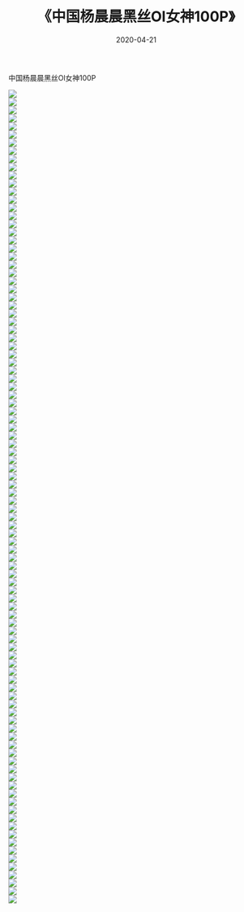 ﻿---
layout: post
title:  《中国杨晨晨黑丝Ol女神100P》
date:   2020-04-21
img: http://img.660000.xyz/Sharelink/性感/2020/中国杨晨晨黑丝Ol女神100P/000.jpg
categories: [美女, 清纯, 唯美]
---

中国杨晨晨黑丝Ol女神100P

  ![](http://img.660000.xyz/Sharelink/性感/2020/中国杨晨晨黑丝Ol女神100P/001.jpg) <br> ![](http://img.660000.xyz/Sharelink/性感/2020/中国杨晨晨黑丝Ol女神100P/002.jpg) <br> ![](http://img.660000.xyz/Sharelink/性感/2020/中国杨晨晨黑丝Ol女神100P/003.jpg) <br> ![](http://img.660000.xyz/Sharelink/性感/2020/中国杨晨晨黑丝Ol女神100P/004.jpg) <br> ![](http://img.660000.xyz/Sharelink/性感/2020/中国杨晨晨黑丝Ol女神100P/005.jpg) <br> ![](http://img.660000.xyz/Sharelink/性感/2020/中国杨晨晨黑丝Ol女神100P/006.jpg) <br> ![](http://img.660000.xyz/Sharelink/性感/2020/中国杨晨晨黑丝Ol女神100P/007.jpg) <br> ![](http://img.660000.xyz/Sharelink/性感/2020/中国杨晨晨黑丝Ol女神100P/008.jpg) <br> ![](http://img.660000.xyz/Sharelink/性感/2020/中国杨晨晨黑丝Ol女神100P/009.jpg) <br> ![](http://img.660000.xyz/Sharelink/性感/2020/中国杨晨晨黑丝Ol女神100P/010.jpg) <br> ![](http://img.660000.xyz/Sharelink/性感/2020/中国杨晨晨黑丝Ol女神100P/011.jpg) <br> ![](http://img.660000.xyz/Sharelink/性感/2020/中国杨晨晨黑丝Ol女神100P/012.jpg) <br> ![](http://img.660000.xyz/Sharelink/性感/2020/中国杨晨晨黑丝Ol女神100P/013.jpg) <br> ![](http://img.660000.xyz/Sharelink/性感/2020/中国杨晨晨黑丝Ol女神100P/014.jpg) <br> ![](http://img.660000.xyz/Sharelink/性感/2020/中国杨晨晨黑丝Ol女神100P/015.jpg) <br> ![](http://img.660000.xyz/Sharelink/性感/2020/中国杨晨晨黑丝Ol女神100P/016.jpg) <br> ![](http://img.660000.xyz/Sharelink/性感/2020/中国杨晨晨黑丝Ol女神100P/017.jpg) <br> ![](http://img.660000.xyz/Sharelink/性感/2020/中国杨晨晨黑丝Ol女神100P/018.jpg) <br> ![](http://img.660000.xyz/Sharelink/性感/2020/中国杨晨晨黑丝Ol女神100P/019.jpg) <br> ![](http://img.660000.xyz/Sharelink/性感/2020/中国杨晨晨黑丝Ol女神100P/020.jpg) <br> ![](http://img.660000.xyz/Sharelink/性感/2020/中国杨晨晨黑丝Ol女神100P/021.jpg) <br> ![](http://img.660000.xyz/Sharelink/性感/2020/中国杨晨晨黑丝Ol女神100P/022.jpg) <br> ![](http://img.660000.xyz/Sharelink/性感/2020/中国杨晨晨黑丝Ol女神100P/023.jpg) <br> ![](http://img.660000.xyz/Sharelink/性感/2020/中国杨晨晨黑丝Ol女神100P/024.jpg) <br> ![](http://img.660000.xyz/Sharelink/性感/2020/中国杨晨晨黑丝Ol女神100P/025.jpg) <br> ![](http://img.660000.xyz/Sharelink/性感/2020/中国杨晨晨黑丝Ol女神100P/026.jpg) <br> ![](http://img.660000.xyz/Sharelink/性感/2020/中国杨晨晨黑丝Ol女神100P/027.jpg) <br> ![](http://img.660000.xyz/Sharelink/性感/2020/中国杨晨晨黑丝Ol女神100P/028.jpg) <br> ![](http://img.660000.xyz/Sharelink/性感/2020/中国杨晨晨黑丝Ol女神100P/029.jpg) <br> ![](http://img.660000.xyz/Sharelink/性感/2020/中国杨晨晨黑丝Ol女神100P/030.jpg) <br> ![](http://img.660000.xyz/Sharelink/性感/2020/中国杨晨晨黑丝Ol女神100P/031.jpg) <br> ![](http://img.660000.xyz/Sharelink/性感/2020/中国杨晨晨黑丝Ol女神100P/032.jpg) <br> ![](http://img.660000.xyz/Sharelink/性感/2020/中国杨晨晨黑丝Ol女神100P/033.jpg) <br> ![](http://img.660000.xyz/Sharelink/性感/2020/中国杨晨晨黑丝Ol女神100P/034.jpg) <br> ![](http://img.660000.xyz/Sharelink/性感/2020/中国杨晨晨黑丝Ol女神100P/035.jpg) <br> ![](http://img.660000.xyz/Sharelink/性感/2020/中国杨晨晨黑丝Ol女神100P/036.jpg) <br> ![](http://img.660000.xyz/Sharelink/性感/2020/中国杨晨晨黑丝Ol女神100P/037.jpg) <br> ![](http://img.660000.xyz/Sharelink/性感/2020/中国杨晨晨黑丝Ol女神100P/038.jpg) <br> ![](http://img.660000.xyz/Sharelink/性感/2020/中国杨晨晨黑丝Ol女神100P/039.jpg) <br> ![](http://img.660000.xyz/Sharelink/性感/2020/中国杨晨晨黑丝Ol女神100P/040.jpg) <br> ![](http://img.660000.xyz/Sharelink/性感/2020/中国杨晨晨黑丝Ol女神100P/041.jpg) <br> ![](http://img.660000.xyz/Sharelink/性感/2020/中国杨晨晨黑丝Ol女神100P/042.jpg) <br> ![](http://img.660000.xyz/Sharelink/性感/2020/中国杨晨晨黑丝Ol女神100P/043.jpg) <br> ![](http://img.660000.xyz/Sharelink/性感/2020/中国杨晨晨黑丝Ol女神100P/044.jpg) <br> ![](http://img.660000.xyz/Sharelink/性感/2020/中国杨晨晨黑丝Ol女神100P/045.jpg) <br> ![](http://img.660000.xyz/Sharelink/性感/2020/中国杨晨晨黑丝Ol女神100P/046.jpg) <br> ![](http://img.660000.xyz/Sharelink/性感/2020/中国杨晨晨黑丝Ol女神100P/047.jpg) <br> ![](http://img.660000.xyz/Sharelink/性感/2020/中国杨晨晨黑丝Ol女神100P/048.jpg) <br> ![](http://img.660000.xyz/Sharelink/性感/2020/中国杨晨晨黑丝Ol女神100P/049.jpg) <br> ![](http://img.660000.xyz/Sharelink/性感/2020/中国杨晨晨黑丝Ol女神100P/050.jpg) <br> ![](http://img.660000.xyz/Sharelink/性感/2020/中国杨晨晨黑丝Ol女神100P/051.jpg) <br> ![](http://img.660000.xyz/Sharelink/性感/2020/中国杨晨晨黑丝Ol女神100P/052.jpg) <br> ![](http://img.660000.xyz/Sharelink/性感/2020/中国杨晨晨黑丝Ol女神100P/053.jpg) <br> ![](http://img.660000.xyz/Sharelink/性感/2020/中国杨晨晨黑丝Ol女神100P/054.jpg) <br> ![](http://img.660000.xyz/Sharelink/性感/2020/中国杨晨晨黑丝Ol女神100P/055.jpg) <br> ![](http://img.660000.xyz/Sharelink/性感/2020/中国杨晨晨黑丝Ol女神100P/056.jpg) <br> ![](http://img.660000.xyz/Sharelink/性感/2020/中国杨晨晨黑丝Ol女神100P/057.jpg) <br> ![](http://img.660000.xyz/Sharelink/性感/2020/中国杨晨晨黑丝Ol女神100P/058.jpg) <br> ![](http://img.660000.xyz/Sharelink/性感/2020/中国杨晨晨黑丝Ol女神100P/059.jpg) <br> ![](http://img.660000.xyz/Sharelink/性感/2020/中国杨晨晨黑丝Ol女神100P/060.jpg) <br> ![](http://img.660000.xyz/Sharelink/性感/2020/中国杨晨晨黑丝Ol女神100P/061.jpg) <br> ![](http://img.660000.xyz/Sharelink/性感/2020/中国杨晨晨黑丝Ol女神100P/062.jpg) <br> ![](http://img.660000.xyz/Sharelink/性感/2020/中国杨晨晨黑丝Ol女神100P/063.jpg) <br> ![](http://img.660000.xyz/Sharelink/性感/2020/中国杨晨晨黑丝Ol女神100P/064.jpg) <br> ![](http://img.660000.xyz/Sharelink/性感/2020/中国杨晨晨黑丝Ol女神100P/065.jpg) <br> ![](http://img.660000.xyz/Sharelink/性感/2020/中国杨晨晨黑丝Ol女神100P/066.jpg) <br> ![](http://img.660000.xyz/Sharelink/性感/2020/中国杨晨晨黑丝Ol女神100P/067.jpg) <br> ![](http://img.660000.xyz/Sharelink/性感/2020/中国杨晨晨黑丝Ol女神100P/068.jpg) <br> ![](http://img.660000.xyz/Sharelink/性感/2020/中国杨晨晨黑丝Ol女神100P/069.jpg) <br> ![](http://img.660000.xyz/Sharelink/性感/2020/中国杨晨晨黑丝Ol女神100P/070.jpg) <br> ![](http://img.660000.xyz/Sharelink/性感/2020/中国杨晨晨黑丝Ol女神100P/071.jpg) <br> ![](http://img.660000.xyz/Sharelink/性感/2020/中国杨晨晨黑丝Ol女神100P/072.jpg) <br> ![](http://img.660000.xyz/Sharelink/性感/2020/中国杨晨晨黑丝Ol女神100P/073.jpg) <br> ![](http://img.660000.xyz/Sharelink/性感/2020/中国杨晨晨黑丝Ol女神100P/074.jpg) <br> ![](http://img.660000.xyz/Sharelink/性感/2020/中国杨晨晨黑丝Ol女神100P/075.jpg) <br> ![](http://img.660000.xyz/Sharelink/性感/2020/中国杨晨晨黑丝Ol女神100P/076.jpg) <br> ![](http://img.660000.xyz/Sharelink/性感/2020/中国杨晨晨黑丝Ol女神100P/077.jpg) <br> ![](http://img.660000.xyz/Sharelink/性感/2020/中国杨晨晨黑丝Ol女神100P/078.jpg) <br> ![](http://img.660000.xyz/Sharelink/性感/2020/中国杨晨晨黑丝Ol女神100P/079.jpg) <br> ![](http://img.660000.xyz/Sharelink/性感/2020/中国杨晨晨黑丝Ol女神100P/080.jpg) <br> ![](http://img.660000.xyz/Sharelink/性感/2020/中国杨晨晨黑丝Ol女神100P/081.jpg) <br> ![](http://img.660000.xyz/Sharelink/性感/2020/中国杨晨晨黑丝Ol女神100P/082.jpg) <br> ![](http://img.660000.xyz/Sharelink/性感/2020/中国杨晨晨黑丝Ol女神100P/083.jpg) <br> ![](http://img.660000.xyz/Sharelink/性感/2020/中国杨晨晨黑丝Ol女神100P/084.jpg) <br> ![](http://img.660000.xyz/Sharelink/性感/2020/中国杨晨晨黑丝Ol女神100P/085.jpg) <br> ![](http://img.660000.xyz/Sharelink/性感/2020/中国杨晨晨黑丝Ol女神100P/086.jpg) <br> ![](http://img.660000.xyz/Sharelink/性感/2020/中国杨晨晨黑丝Ol女神100P/087.jpg) <br> ![](http://img.660000.xyz/Sharelink/性感/2020/中国杨晨晨黑丝Ol女神100P/088.jpg) <br> ![](http://img.660000.xyz/Sharelink/性感/2020/中国杨晨晨黑丝Ol女神100P/089.jpg) <br> ![](http://img.660000.xyz/Sharelink/性感/2020/中国杨晨晨黑丝Ol女神100P/090.jpg) <br> ![](http://img.660000.xyz/Sharelink/性感/2020/中国杨晨晨黑丝Ol女神100P/091.jpg) <br> ![](http://img.660000.xyz/Sharelink/性感/2020/中国杨晨晨黑丝Ol女神100P/092.jpg) <br> ![](http://img.660000.xyz/Sharelink/性感/2020/中国杨晨晨黑丝Ol女神100P/093.jpg) <br> ![](http://img.660000.xyz/Sharelink/性感/2020/中国杨晨晨黑丝Ol女神100P/094.jpg) <br> ![](http://img.660000.xyz/Sharelink/性感/2020/中国杨晨晨黑丝Ol女神100P/095.jpg) <br> ![](http://img.660000.xyz/Sharelink/性感/2020/中国杨晨晨黑丝Ol女神100P/096.jpg) <br> ![](http://img.660000.xyz/Sharelink/性感/2020/中国杨晨晨黑丝Ol女神100P/097.jpg) <br> ![](http://img.660000.xyz/Sharelink/性感/2020/中国杨晨晨黑丝Ol女神100P/098.jpg) <br> ![](http://img.660000.xyz/Sharelink/性感/2020/中国杨晨晨黑丝Ol女神100P/099.jpg) <br> ![](http://img.660000.xyz/Sharelink/性感/2020/中国杨晨晨黑丝Ol女神100P/100.jpg) <br>
